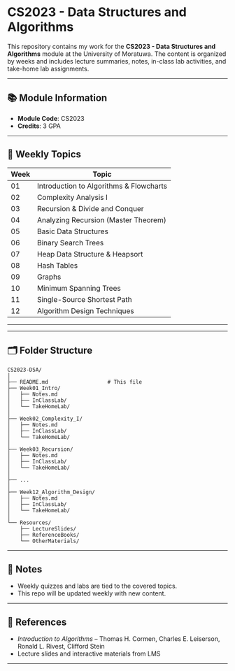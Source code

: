 
# CS2023 - Data Structures and Algorithms

This repository contains my work for the **CS2023 - Data Structures and Algorithms** module at the University of Moratuwa. The content is organized by weeks and includes lecture summaries, notes, in-class lab activities, and take-home lab assignments.

---

## 📚 Module Information

- **Module Code**: CS2023
- **Credits**: 3 GPA
---

## 📆 Weekly Topics 

| Week | Topic                                 |
|------|---------------------------------------|
| 01   | Introduction to Algorithms & Flowcharts |
| 02   | Complexity Analysis I                 |
| 03   | Recursion & Divide and Conquer        |
| 04   | Analyzing Recursion (Master Theorem)  |
| 05   | Basic Data Structures                 |
| 06   | Binary Search Trees                   |
| 07   | Heap Data Structure & Heapsort        |
| 08   | Hash Tables                           |
| 09   | Graphs                                |
| 10   | Minimum Spanning Trees                |
| 11   | Single-Source Shortest Path           |
| 12   | Algorithm Design Techniques           |

---


---

## 🗂️ Folder Structure

```plaintext
CS2023-DSA/
│
├── README.md                   # This file
├── Week01_Intro/
│   ├── Notes.md
│   ├── InClassLab/
│   └── TakeHomeLab/
│
├── Week02_Complexity_I/
│   ├── Notes.md
│   ├── InClassLab/
│   └── TakeHomeLab/
│
├── Week03_Recursion/
│   ├── Notes.md
│   ├── InClassLab/
│   └── TakeHomeLab/
│
├── ...
│
├── Week12_Algorithm_Design/
│   ├── Notes.md
│   ├── InClassLab/
│   └── TakeHomeLab/
│
└── Resources/
    ├── LectureSlides/
    ├── ReferenceBooks/
    └── OtherMaterials/
```

---


## 📌 Notes

- Weekly quizzes and labs are tied to the covered topics.
- This repo will be updated weekly with new content.
---

## 🧠 References

- *Introduction to Algorithms* – Thomas H. Cormen, Charles E. Leiserson, Ronald L. Rivest, Clifford Stein
- Lecture slides and interactive materials from LMS

---
